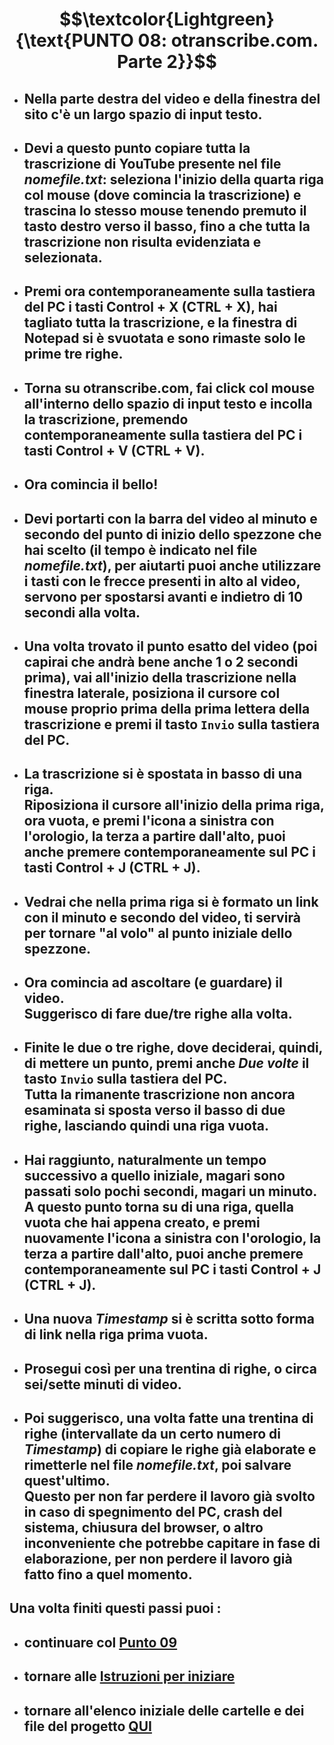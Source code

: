 # $$\textcolor{Lightgreen}{\text{PUNTO 08: otranscribe.com. Parte 2}}$$

- ## Nella parte destra del video e della finestra del sito c'è un largo spazio di input testo. ##
- ## Devi a questo punto copiare tutta la trascrizione di YouTube presente nel file *nomefile.txt*: seleziona l'inizio della quarta riga col mouse (dove comincia la trascrizione) e trascina lo stesso mouse tenendo premuto il tasto destro verso il basso, fino a che tutta la trascrizione non risulta evidenziata e selezionata. ##
- ## Premi ora contemporaneamente sulla tastiera del PC i tasti Control + X (CTRL + X), hai tagliato tutta la trascrizione, e la finestra di Notepad si è svuotata e sono rimaste solo le prime tre righe. ##
- ## Torna su otranscribe.com, fai click col mouse all'interno dello spazio di input testo e incolla la trascrizione, premendo contemporaneamente sulla tastiera del PC i tasti Control + V (CTRL + V). ##
- ## Ora comincia il bello! ##
- ## Devi portarti con la barra del video al minuto e secondo del punto di inizio dello spezzone che hai scelto (il tempo è indicato nel file *nomefile.txt*), per aiutarti puoi anche utilizzare i tasti con le frecce presenti in alto al video, servono per spostarsi avanti e indietro di 10 secondi alla volta. ##
- ## Una volta trovato il punto esatto del video (poi capirai che andrà bene anche 1 o 2 secondi prima), vai all'inizio della trascrizione nella finestra laterale, posiziona il cursore col mouse proprio prima della prima lettera della trascrizione e premi il tasto `Invio` sulla tastiera del PC. ##
- ## La trascrizione si è spostata in basso di una riga. <br/> Riposiziona il cursore all'inizio della prima riga, ora vuota, e premi l'icona a sinistra con l'orologio, la terza a partire dall'alto, puoi anche premere contemporaneamente sul PC i tasti Control + J (CTRL + J). ##
- ## Vedrai che nella prima riga si è formato un link con il minuto e secondo del video, ti servirà per tornare "al volo" al punto iniziale dello spezzone. ##
- ## Ora comincia ad ascoltare (e guardare) il video. <br/> Suggerisco di fare due/tre righe alla volta. ##
- ## Finite le due o tre righe, dove deciderai, quindi, di mettere un punto, premi anche *Due volte* il tasto `Invio` sulla tastiera del PC. <br/> Tutta la rimanente trascrizione non ancora esaminata si sposta verso il basso di due righe, lasciando quindi una riga vuota. ##
- ## Hai raggiunto, naturalmente un tempo successivo a quello iniziale, magari sono passati solo pochi secondi, magari un minuto. <br/> A questo punto torna su di una riga, quella vuota che hai appena creato, e premi nuovamente l'icona a sinistra con l'orologio, la terza a partire dall'alto, puoi anche premere contemporaneamente sul PC i tasti Control + J (CTRL + J). ##
- ## Una nuova *Timestamp* si è scritta sotto forma di link nella riga prima vuota. ##
- ## Prosegui così per una trentina di righe, o circa sei/sette minuti di video. ##
- ## Poi suggerisco, una volta fatte una trentina di righe (intervallate da un certo numero di *Timestamp*) di copiare le righe già elaborate e rimetterle nel file *nomefile.txt*, poi salvare quest'ultimo. <br/> Questo per non far perdere il lavoro già svolto in caso di spegnimento del PC, crash del sistema, chiusura del browser, o altro inconveniente che potrebbe capitare in fase di elaborazione, per non perdere il lavoro già fatto fino a quel momento. ##

## Una volta finiti questi passi puoi :
- ## continuare col [Punto 09](https://github.com/EmanueleTinari/Pensieri/blob/main/Istruzioni/09_)
- ## tornare alle [Istruzioni per iniziare](https://github.com/EmanueleTinari/Pensieri/blob/main/Istruzioni%20per%20iniziare.md)
- ## tornare all'elenco iniziale delle cartelle e dei file del progetto [QUI](https://github.com/EmanueleTinari/Pensieri)
